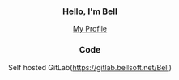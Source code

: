 <div align="center" style="text-align:center">
  
### Hello, I'm Bell
[My Profile](https://profile.softbell.net/)

### Code
Self hosted GitLab(https://gitlab.bellsoft.net/Bell)

</div>
